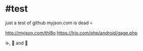 #test
====

just a test of github
myjson.com is dead :skull:

http://myjson.com/thl8o 
  https://lrio.com/php/android/gage.php

:coffee:, :beer: and :dancer:

